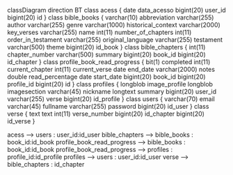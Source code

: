 classDiagram
direction BT
class acess {
   date data_acesso
   bigint(20) user_id
   bigint(20) id
}
class bible_books {
   varchar(10) abbreviation
   varchar(255) author
   varchar(255) genre
   varchar(1000) historical_context
   varchar(2000) key_verses
   varchar(255) name
   int(11) number_of_chapters
   int(11) order_in_testament
   varchar(255) original_language
   varchar(255) testament
   varchar(500) theme
   bigint(20) id_book
}
class bible_chapters {
   int(11) chapter_number
   varchar(500) summary
   bigint(20) book_id
   bigint(20) id_chapter
}
class profile_book_read_progress {
   bit(1) completed
   int(11) current_chapter
   int(11) current_verse
   date end_date
   varchar(2000) notes
   double read_percentage
   date start_date
   bigint(20) book_id
   bigint(20) profile_id
   bigint(20) id
}
class profiles {
   longblob image_profile
   longblob imagesection
   varchar(45) nickname
   longtext summary
   bigint(20) user_id
   varchar(255) verse
   bigint(20) id_profile
}
class users {
   varchar(70) email
   varchar(45) fullname
   varchar(255) password
   bigint(20) id_user
}
class verse {
   text text
   int(11) verse_number
   bigint(20) id_chapter
   bigint(20) id_verse
}

acess  -->  users : user_id:id_user
bible_chapters  -->  bible_books : book_id:id_book
profile_book_read_progress  -->  bible_books : book_id:id_book
profile_book_read_progress  -->  profiles : profile_id:id_profile
profiles  -->  users : user_id:id_user
verse  -->  bible_chapters : id_chapter
